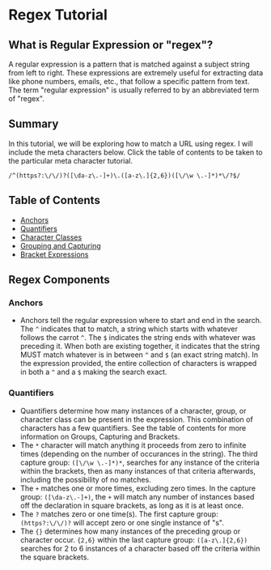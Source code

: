 # Regex Tutorial

## What is Regular Expression or "regex"?

A regular expression is a pattern that is matched against a subject string from left to right. These expressions are extremely useful for extracting data like phone numbers, emails, etc., that follow a specific pattern from text. The term "regular expression" is usually referred to by an abbreviated term of "regex".

## Summary

In this tutorial, we will be exploring how to match a URL using regex. I will include the meta characters below. Click the table of contents to be taken to the particular meta character tutorial.

`/^(https?:\/\/)?([\da-z\.-]+)\.([a-z\.]{2,6})([\/\w \.-]*)*\/?$/`

## Table of Contents

- [Anchors](#anchors)
- [Quantifiers](#quantifiers)
- [Character Classes](#character-classes)
- [Grouping and Capturing](#grouping-and-capturing)
- [Bracket Expressions](#bracket-expressions)

## Regex Components

### Anchors

- Anchors tell the regular expression where to start and end in the search. The `^` indicates that to match, a string which starts with whatever follows the carrot `^`. The `$` indicates the string ends with whatever was preceding it. When both are existing together, it indicates that the string MUST match whatever is in between `^` and `$` (an exact string match). In the expression provided, the entire collection of characters is wrapped in both a `^` and a `$` making the search exact.

### Quantifiers

- Quantifiers determine how many instances of a character, group, or character class can be present in the expression. This combination of characters has a few quantifiers. See the table of contents for more information on Groups, Capturing and Brackets.
- The `*` character will match anything it proceeds from zero to infinite times (depending on the number of occurances in the string). The third capture group: `([\/\w \.-]*)*`, searches for any instance of the criteria within the brackets, then as many instances of that criteria afterwards, including the possibility of no matches.
- The `+` matches one or more times, excluding zero times. In the capture group: `([\da-z\.-]+)`, the `+` will match any number of instances based off the declaration in square brackets, as long as it is at least once.
- The `?` matches zero or one time(s). The first capture group: `(https?:\/\/)?` will accept zero or one single instance of "s".
- The `{}` determines how many instances of the preceding group or character occur. `{2,6}` within the last capture group:
  `([a-z\.]{2,6})` searches for 2 to 6 instances of a character based off the criteria within the square brackets.
